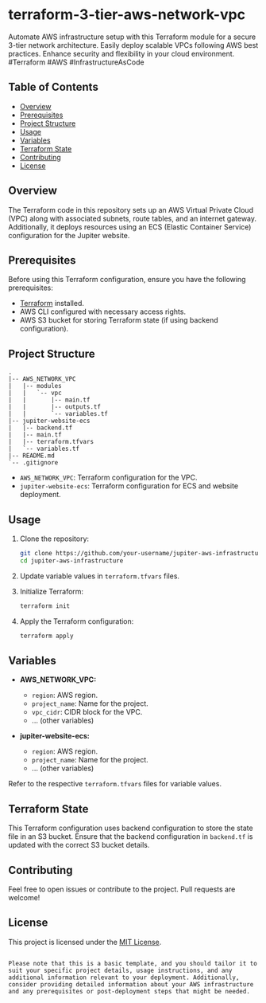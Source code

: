 # terraform-3-tier-aws-network-vpc
Automate AWS infrastructure setup with this Terraform module for a secure 3-tier network architecture. Easily deploy scalable VPCs following AWS best practices. Enhance security and flexibility in your cloud environment. #Terraform #AWS #InfrastructureAsCode

## Table of Contents

- [Overview](#overview)
- [Prerequisites](#prerequisites)
- [Project Structure](#project-structure)
- [Usage](#usage)
- [Variables](#variables)
- [Terraform State](#terraform-state)
- [Contributing](#contributing)
- [License](#license)

## Overview

The Terraform code in this repository sets up an AWS Virtual Private Cloud (VPC) along with associated subnets, route tables, and an internet gateway. Additionally, it deploys resources using an ECS (Elastic Container Service) configuration for the Jupiter website.

## Prerequisites

Before using this Terraform configuration, ensure you have the following prerequisites:

- [Terraform](https://www.terraform.io/downloads.html) installed.
- AWS CLI configured with necessary access rights.
- AWS S3 bucket for storing Terraform state (if using backend configuration).

## Project Structure

```
.
|-- AWS_NETWORK_VPC
|   |-- modules
|   |   `-- vpc
|   |       |-- main.tf
|   |       |-- outputs.tf
|   |       `-- variables.tf
|-- jupiter-website-ecs
|   |-- backend.tf
|   |-- main.tf
|   |-- terraform.tfvars
|   `-- variables.tf
|-- README.md
`-- .gitignore
```

- `AWS_NETWORK_VPC`: Terraform configuration for the VPC.
- `jupiter-website-ecs`: Terraform configuration for ECS and website deployment.

## Usage

1. Clone the repository:

   ```bash
   git clone https://github.com/your-username/jupiter-aws-infrastructure.git
   cd jupiter-aws-infrastructure
   ```

2. Update variable values in `terraform.tfvars` files.

3. Initialize Terraform:

   ```bash
   terraform init
   ```

4. Apply the Terraform configuration:

   ```bash
   terraform apply
   ```

## Variables

- **AWS_NETWORK_VPC:**
  - `region`: AWS region.
  - `project_name`: Name for the project.
  - `vpc_cidr`: CIDR block for the VPC.
  - ... (other variables)

- **jupiter-website-ecs:**
  - `region`: AWS region.
  - `project_name`: Name for the project.
  - ... (other variables)

Refer to the respective `terraform.tfvars` files for variable values.

## Terraform State

This Terraform configuration uses backend configuration to store the state file in an S3 bucket. Ensure that the backend configuration in `backend.tf` is updated with the correct S3 bucket details.

## Contributing

Feel free to open issues or contribute to the project. Pull requests are welcome!

## License

This project is licensed under the [MIT License](LICENSE).
```

Please note that this is a basic template, and you should tailor it to suit your specific project details, usage instructions, and any additional information relevant to your deployment. Additionally, consider providing detailed information about your AWS infrastructure and any prerequisites or post-deployment steps that might be needed.
